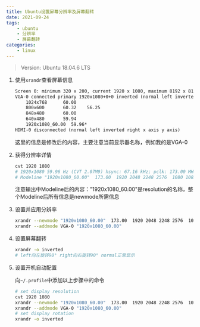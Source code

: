 ```yaml
---
title: Ubuntu设置屏幕分辨率及屏幕翻转
date: 2021-09-24
tags: 
    - ubuntu 
    - 分辨率 
    - 屏幕翻转
categories: 
    - linux
---
```

> Version: Ubuntu 18.04.6 LTS

1.  使用`xrandr`查看屏幕信息
    ```txt
    Screen 0: minimum 320 x 200, current 1920 x 1080, maximum 8192 x 8192
    VGA-0 connected primary 1920x1080+0+0 inverted (normal left inverted right x axis y axis) 0mm x 0mm
        1024x768      60.00  
        800x600       60.32    56.25  
        848x480       60.00  
        640x480       59.94  
        1920x1080_60.00  59.96* 
    HDMI-0 disconnected (normal left inverted right x axis y axis)
    ```
    这里的信息是修改后的内容，主要注意当前显示器名称，例如我的是VGA-0

2.  获得分辨率详情
    ```bash
    cvt 1920 1080
    # 1920x1080 59.96 Hz (CVT 2.07M9) hsync: 67.16 kHz; pclk: 173.00 MHz
    # Modeline "1920x1080_60.00"  173.00  1920 2048 2248 2576  1080 1083 1088 1120 -hsync +vsync
    ```
    注意输出中Modeline后的内容："1920x1080_60.00"是resolution的名称，整个Modeline后所有信息是newmode所需信息
3.  设置并应用分辨率
    ```bash
    xrandr --newmode "1920x1080_60.00"  173.00  1920 2048 2248 2576  1080 1083 1088 1120 -hsync +vsync
    xrandr --addmode VGA-0 "1920x1080_60.00"
    ```
4.  设置屏幕翻转
    ```bash
    xrandr -o inverted
    # left向左旋转90° right向右旋转90° normal正常显示
    ```
5.  设置开机自动配置

    向`~/.profile`中添加以上步骤中的命令
    ```bash
    # set display resolution
    cvt 1920 1080
    xrandr --newmode "1920x1080_60.00"  173.00  1920 2048 2248 2576  1080 1083 1088 1120 -hsync +vsync
    xrandr --addmode VGA-0 "1920x1080_60.00"
    # set display rotation
    xrandr -o inverted
    ```